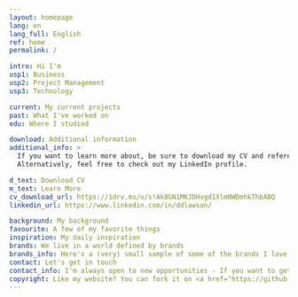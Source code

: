 ```yaml
---
layout: homepage
lang: en
lang_full: English
ref: home
permalink: /

intro: Hi I'm
usp1: Business
usp2: Project Management
usp3: Technology

current: My current projects
past: What I've worked on
edu: Where I studied

download: Additional information
additional_info: >
  If you want to learn more about, be sure to download my CV and references.
  Alternatively, feel free to check out my LinkedIn profile.

d_text: Download CV
m_text: Learn More
cv_download_url: https://1drv.ms/u/s!Ak8GN1MKJDHvgd1XlmNWDmhkThbABQ
linkedin_url: https://www.linkedin.com/in/ddlawson/

background: My background
favourite: A few of my favorite things
inspiration: My daily inspiration
brands: We live in a world defined by brands
brands_info: Here's a (very) small sample of some of the brands I love.
contact: Let's get in touch
contact_info: I'm always open to new opportunities - If you want to get in touch feel free to use any of the links below!
copyright: Like my website? You can fork it on <a href="https://github.com/DDiran/DDiran.github.io">GitHub<a/>!
---
```

